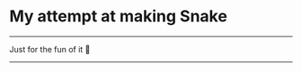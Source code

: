 # My attempt at making Snake
______________________________
Just for the fun of it :snake:
______________________________
